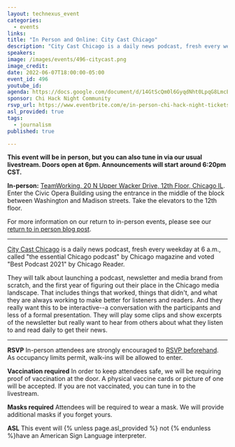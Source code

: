 ```yaml
---
layout: technexus_event
categories:
  - events
links: 
title: "In Person and Online: City Cast Chicago"
description: "City Cast Chicago is a daily news podcast, fresh every weekday at 6 a.m., called 'the essential Chicago podcast' by Chicago magazine and voted 'Best Podcast 2021' by Chicago Reader. They will talk about launching a podcast, newsletter and media brand from scratch, and the first year of figuring out their place in the Chicago media landscape. That includes things that worked, things that didn't, and what they are always working to make better for listeners and readers."
speakers:
image: /images/events/496-citycast.png
image_credit: 
date: 2022-06-07T18:00:00-05:00
event_id: 496
youtube_id: 
agenda: https://docs.google.com/document/d/14GtScQm0l6GyqdNht0LpqG8LmcEF7i3COjNJ06PaTj8/edit#
sponsor: Chi Hack Night Community
rsvp_url: https://www.eventbrite.com/e/in-person-chi-hack-night-tickets-207988107027
asl_provided: true
tags:
  - journalism
published: true

---
```


**This event will be in person, but you can also tune in via our usual livestream. Doors open at 6pm. Announcements will start around 6:20pm CST.**

**In-person:** <a href='https://www.google.com/maps/place/TechNexus+Venture+Collaborative/@41.8835673,-87.6394085,17z/data=!3m1!4b1!4m5!3m4!1s0x880e2d5be57f04c5:0xa87e47e177660090!8m2!3d41.8835673!4d-87.6372198'>TeamWorking, 20 N Upper Wacker Drive, 12th Floor, Chicago IL</a>. Enter the Civic Opera Building using the entrance in the middle of the block between Washington and Madison streets. Take the elevators to the 12th floor.

For more information on our return to in-person events, please see our [return to in person blog post](/blog/2021/11/09/2021-return-to-in-person.html). 

---

[City Cast Chicago](https://chicago.citycast.fm/) is a daily news podcast, fresh every weekday at 6 a.m., called "the essential Chicago podcast" by Chicago magazine and voted "Best Podcast 2021" by Chicago Reader.

They will talk about launching a podcast, newsletter and media brand from scratch, and the first year of figuring out their place in the Chicago media landscape. That includes things that worked, things that didn't, and what they are always working to make better for listeners and readers. And they really want this to be interactive--a conversation with the participants and less of a formal presentation. They will play some clips and show excerpts of the newsletter but really want to hear from others about what they listen to and read daily to get their news.

---

**RSVP** In-person attendees are strongly encouraged to [RSVP beforehand]({{page.rsvp_url}}). As occupancy limits permit, walk-ins will be allowed to enter.

**Vaccination required** In order to keep attendees safe, we will be requiring proof of vaccination at the door. A physical vaccine cards or picture of one will be accepted. If you are not vaccinated, you can tune in to the livestream.

**Masks required** Attendees will be required to wear a mask. We will provide additional masks if you forget yours.
<!-- 
**There will be food!** We will be serving chicken, steak and veggie tacos from [Atolito's Tacos](https://atolito.com/restaurant/625/Atolito)! -->

**ASL** This event will {% unless page.asl_provided %} not {% endunless %}have an American Sign Language interpreter.
